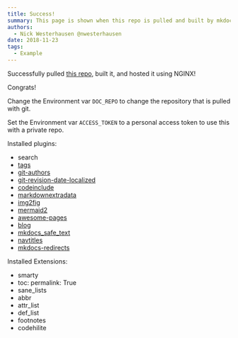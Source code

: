 ```yaml
---
title: Success!
summary: This page is shown when this repo is pulled and built by mkdocs.
authors:
  - Nick Westerhausen @nwesterhausen
date: 2018-11-23
tags:
  - Example
---
```


Successfully pulled [this repo](), built it, and hosted it using NGINX!

Congrats!

Change the Environment var `DOC_REPO` to change the repository that is pulled with git.

Set the Environment var `ACCESS_TOKEN` to a personal access token to use this with a private repo.

Installed plugins:

- search
- [tags](https://github.com/jldiaz/mkdocs-plugin-tags)
- [git-authors](https://github.com/timvink/mkdocs-git-authors-plugin)
- [git-revision-date-localized](https://github.com/timvink/mkdocs-git-revision-date-localized-plugin)
- [codeinclude](https://github.com/rnorth/mkdocs-codeinclude-plugin)
- [markdownextradata](https://github.com/rosscdh/mkdocs-markdownextradata-plugin)
- [img2fig](https://github.com/stuebersystems/mkdocs-img2fig-plugin)
- [mermaid2](https://github.com/fralau/mkdocs-mermaid2-plugin)
- [awesome-pages](https://github.com/lukasgeiter/mkdocs-awesome-pages-plugin)
- [blog](https://github.com/fmaida/mkdocs-blog-plugin)
- [mkdocs_safe_text](https://github.com/raimon49/mkdocs-safe-text-plugin)
- [navtitles](https://github.com/andyoakley/mkdocs-navtitles)
- [mkdocs-redirects](https://github.com/datarobot/mkdocs-redirects)

Installed Extensions:

- smarty
- toc:
  permalink: True
- sane_lists
- abbr
- attr_list
- def_list
- footnotes
- codehilite
